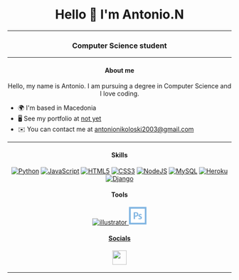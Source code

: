 <h1 align="center" >Hello 👋 I'm Antonio.N</h1>
<hr>
<h3 align="center">Computer Science student</h3>
<hr>

<h4 align="center">About me</h4>
<p align="center">
   Hello, my name is Antonio. I am pursuing a degree in Computer Science and I love coding.
</p>

  * 🌍  I'm based in Macedonia 
  * 🖥️  See my portfolio at [not yet](http://hi)
  * ✉️  You can contact me at [antonionikoloski2003@gmail.com](mailto:antonionikoloski2003@gmail.com)
    
<hr>
    
<h4 align="center">Skills</h4>

<p align="center">
  <a href="https://www.python.org/" target="_blank" rel="noreferrer"><img src="https://raw.githubusercontent.com/danielcranney/readme-generator/main/public/icons/skills/python-colored.svg" width="36" height="36" alt="Python" /></a>
  <a href="https://developer.mozilla.org/en-US/docs/Web/JavaScript" target="_blank" rel="noreferrer"><img src="https://raw.githubusercontent.com/danielcranney/readme-generator/main/public/icons/skills/javascript-colored.svg" width="36" height="36" alt="JavaScript" /></a>
  <a href="https://developer.mozilla.org/en-US/docs/Glossary/HTML5" target="_blank" rel="noreferrer"><img src="https://raw.githubusercontent.com/danielcranney/readme-generator/main/public/icons/skills/html5-colored.svg" width="36" height="36" alt="HTML5" /></a>
  <a href="https://www.w3.org/TR/CSS/#css" target="_blank" rel="noreferrer"><img src="https://raw.githubusercontent.com/danielcranney/readme-generator/main/public/icons/skills/css3-colored.svg" width="36" height="36" alt="CSS3" /></a>
  <a href="https://nodejs.org/en/" target="_blank" rel="noreferrer"><img src="https://raw.githubusercontent.com/danielcranney/readme-generator/main/public/icons/skills/nodejs-colored.svg" width="36" height="36" alt="NodeJS" /></a>
  <a href="https://www.mysql.com/" target="_blank" rel="noreferrer"><img src="https://raw.githubusercontent.com/danielcranney/readme-generator/main/public/icons/skills/mysql-colored.svg" width="36" height="36" alt="MySQL" /></a>
  <a href="https://www.heroku.com/" target="_blank" rel="noreferrer"><img src="https://raw.githubusercontent.com/danielcranney/readme-generator/main/public/icons/skills/heroku-colored.svg" width="36" height="36" alt="Heroku" /></a>
  <a href="https://www.djangoproject.com/" target="_blank" rel="noreferrer"><img src="https://raw.githubusercontent.com/danielcranney/readme-generator/main/public/icons/skills/django-colored-dark.svg" width="36" height="36" alt="Django" /></a>
</p>
   
<h4 align="center">Tools</h4>
<p align="center">
  <a href="https://www.adobe.com/in/products/illustrator.html" target="_blank" rel="noreferrer"> <img src="https://www.vectorlogo.zone/logos/adobe_illustrator/adobe_illustrator-icon.svg" alt="illustrator" width="40" height="40"/> </a> <a href="https://developer.mozilla.org/en-US/docs/Web/JavaScript" target="_blank" rel="noreferrer">
  <a href="https://www.photoshop.com/en" target="_blank" rel="noreferrer"> <img src="https://raw.githubusercontent.com/devicons/devicon/master/icons/photoshop/photoshop-line.svg" alt="photoshop" width="40" height="40"/>
</p>


<h4 align="center">Socials</h4>

<p align="center"> <a href="https://www.linkedin.com/in/antonio010" target="_blank" rel="noreferrer"><img src="https://raw.githubusercontent.com/danielcranney/readme-generator/main/public/icons/socials/linkedin.svg" width="32" height="32" /></a></p>

<hr>
<!--  
<h4 align="center">Status</h4>
   
<p align="center"><img src="https://github-readme-stats.vercel.app/api/top-langs?username=antoniondev&show_icons=true&theme=dracula&cache_seconds=1000&locale=en&layout=compact" alt="antoniondev" /></p>

<p align="center">&nbsp;<img src="https://github-readme-stats.vercel.app/api?username=antoniondev&show_icons=true&theme=dracula&cache_seconds=1000&locale=en" alt="antoniondev" /></p>-->
   
